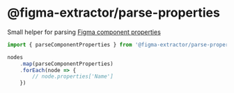 # @figma-extractor/parse-properties

Small helper for parsing [Figma component properties](https://help.figma.com/hc/en-us/articles/5579474826519-Create-and-use-component-properties)

```ts
import { parseComponentProperties } from '@figma-extractor/parse-properties'

nodes
    .map(parseComponentProperties)
    .forEach(node => {
        // node.properties['Name']
    })
```
